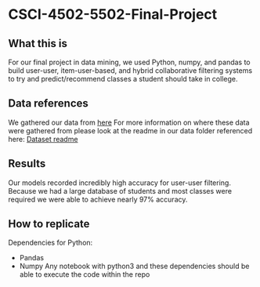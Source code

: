 # CSCI-4502-5502-Final-Project
## What this is
For our final project in data mining, we used Python, numpy, and pandas to build user-user, item-user-based, and hybrid collaborative filtering systems to try and predict/recommend classes a student should take in college. 
## Data references
We gathered our data from [here](https://www.ncbi.nlm.nih.gov/pmc/articles/PMC10237496/#sec020)
For more information on where these data were gathered from please look at the readme in our data folder referenced here:
[Dataset readme](https://github.com/Khaled2049/CSCI-4502-5502-Final-Project/tree/master/dataset)
## Results
Our models recorded incredibly high accuracy for user-user filtering. Because we had a large database of students and most classes were required we were able to achieve nearly 97% accuracy.
## How to replicate
Dependencies for Python:
- Pandas
- Numpy
Any notebook with python3 and these dependencies should be able to execute the code within the repo
